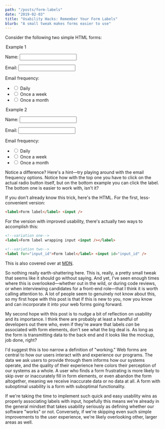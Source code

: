 ```yaml
---
path: "/posts/form-labels"
date: "2019-02-03"
title: "Usability Hacks: Remember Your Form Labels"
blurb: "A small tweak makes forms easier to use"
---
```


Consider the following two simple HTML forms:

<form class="example">
<legend>Example 1</legend>
<p><label>Name: </label> <input type="text" name="name_a" /></p>
<p><label>Email: </label> <input type="email" name="email_a" /></p>
<p>Email frequency:</p>
<ul>
  <li><input type="radio" name="freq_a" value="daily" /> <label>Daily</label></li>
  <li><input type="radio" name="freq_a" value="weekly" /> <label>Once a week</label></li>
  <li><input type="radio" name="freq_a" value="monthly" /> <label> Once a month</label></li>
</ul>
</form>

<form class="example">
<legend>Example 2</legend>
<p><label>Name: <input type="text" name="name_b" /></label></p>
<p><label>Email: <input type="email" name="email_b" /></label></p>
<p>Email frequency:</p>
<ul>
  <li><label><input type="radio" name="freq_b" value="daily" /> Daily</label></li>
  <li><label><input type="radio" name="freq_b" value="weekly" /> Once a week</label></li>
  <li><label><input type="radio" name="freq_b" value="monthly" /> Once a month</label></li>
</ul>
</form>

Notice a difference? Here's a hint—try playing around with the email frequency options. Notice how with the top one you have to click on the actual radio button itself, but on the bottom example you can click the label. The bottom one is easier to work with, isn't it?

If you don't already know this trick, here's the HTML. For the first, less-convenient version:

```html
<label>Form label</label> <input />
```

For the version with improved usability, there's actually two ways to accomplish this:

```html
<!--variation one-->
<label>Form label wrapping input <input /></label>

<!--variation two-->
<label for="input_id">Form label</label> <input id="input_id" />
```

This is also covered over at [MDN](https://developer.mozilla.org/en-US/docs/Web/HTML/Element/label).

So nothing really earth-shattering here. This is, really, a pretty small tweak that seems like it should go without saying. And yet, I've seen enough times where this is overlooked—whether out in the wild, or during code reviews, or when interviewing candidates for a front-end role—that I think it is worth calling attention to. A lot of people seem to genuinely not know about this, so my first hope with this post is that if this is new to you, now you know and can incorporate it into your web forms going forward.

My second hope with this post is to nudge a bit of reflection on usability and its importance. I think there are probably at least a handful of developers out there who, even if they're aware that labels _can_ be associated with form elements, don't see what the big deal is. As long as the form is transmitting data to the back end and it looks like the mockup, job done, right?

I'd suggest this is too narrow a definition of "working." Web forms are central to how our users interact with and experience our programs. The data we ask users to provide through them informs how our systems operate, and the quality of their experience here colors their perception of our systems as a whole. A user who finds a form frustrating is more likely to skip over or inaccurately fill in form elements, or even abandon the form altogether, meaning we receive inaccurate data or no data at all. A form with suboptimal usability is a form with suboptimal functionality.

If we're taking the time to implement such quick and easy usability wins as properly associating labels with input, hopefully this means we're already in the general mindset that takes usability seriously as defining whether our software "works" or not. Conversely, if we're skipping even such simple improvements to the user experience, we're likely overlooking other, larger areas as well.
